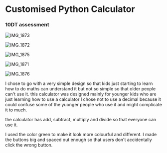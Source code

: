 # Customised Python Calculator
### 10DT assessment


![IMG_1873](https://user-images.githubusercontent.com/103608431/192412279-b779d27f-dd7c-4ea4-b28a-f53778bfee0c.png)

![IMG_1872](https://user-images.githubusercontent.com/103608431/192412266-10b32d2d-12a6-4248-bd82-0be3da151507.png)

![IMG_1875](https://user-images.githubusercontent.com/103608431/192412189-edf6f2ab-47c8-425b-9127-02b34c31c3b1.png)

![IMG_1871](https://user-images.githubusercontent.com/103608431/192412463-5968d4a4-8b0b-4864-a93d-045df4abccb9.png)

![IMG_1876](https://user-images.githubusercontent.com/103608431/192412489-3de5f51c-41ab-45ab-be62-2f0b4b1ae79a.png)

I chose to go with a very simple design so that kids just starting to learn how to do maths can understand it but not so simple so that older people can't use it. 
this calculator was designed mainly for younger kids who are just learning how to use a calculator
I chose not to use a decimal because it could confuse some of the yuonger people who use it and might complicate it to much.

the calculator has add, subtract, multiply and divide so that everyone can use it.

I used the color green to make it look more colourful and different.
I made the buttons big and spaced out enough so that users don't accidentally click the wrong button.
